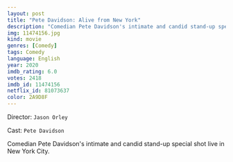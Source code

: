 ```yaml
---
layout: post
title: "Pete Davidson: Alive from New York"
description: "Comedian Pete Davidson's intimate and candid stand-up special shot live in New York City..."
img: 11474156.jpg
kind: movie
genres: [Comedy]
tags: Comedy 
language: English
year: 2020
imdb_rating: 6.0
votes: 2418
imdb_id: 11474156
netflix_id: 81073637
color: 2A9D8F
---
```

Director: `Jason Orley`  

Cast: `Pete Davidson` 

Comedian Pete Davidson's intimate and candid stand-up special shot live in New York City.